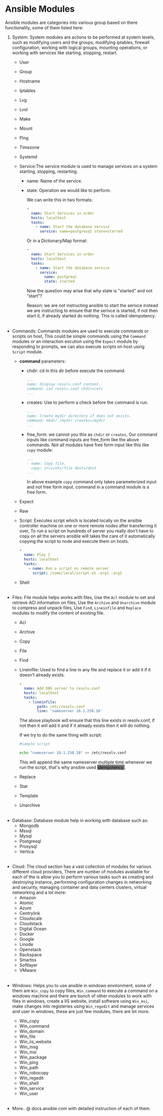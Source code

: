 # Ansible Modules

Ansible modules are categories into various group based on there functionality, some of them listed here:
1.	System:
	  System modules are actions to be performed at system levels, such as modifying users and the groups, modifying iptables, firewall configuration, working with logical groups, mounting operations, or working with services like starting, stopping, restart.

	- User 
	- Group
	- Hostname
	- Iptables
	- Lvg
	- Lvol
	- Make
	- Mount 
	- Ping
	- Timezone
	- Systemd
	- Service:The service module is used to manage services on a system starting, stopping, restarting. 

	  - name: Name of the service.
	  - state: Operation we would like to perform. 

		We can write this in two formats:
		
		```YAML
		-
		  name: Start Services in order
		  hosts: localhost
		  tasks: 
			- name: Start the database service
			  service: name=postgresql state=started
		```
		Or in a Dictionary/Map format:
		```YAML
		-
		  name: Start Services in order
		  hosts: localhost
		  tasks: 
			- name: Start the database service
			  service:
				name: postgreql
				state: started
		```

		Now the question may arise that why state is "started" and not "start"?
		
		Reason: we are not instructing ansible to start the serivce instead we are instructing to ensure that the serivce is started, if not then start it, if already started do nothing. This is called idempotency. 


######
*	Commands: Commands modules are used to execute commands or scripts on host, This could be simple commands using the `Command` modules or an interaction excution using the `Expect` module by responding to prompts, we can also execute scripts on host using `Script` module.

	- **command** parameters: 
		
		- chdir: cd in this dir before execute the command.
		  
		  ```YAML
		  ...
		  name: Display resolv.conf content.
		  command: cat resolv.conf chdir=/etc
		  ... 
		  ```
		- creates: Use to perform a check before the command is run.

		  ```YAML
		  ...
		  name: Create mydir directory if does not exists.
		  command: mkdir /mydir creates=/mydir 
		  ...
		  ```
		- free_form: we cannot you this as `chdir` or `creates`, Our command inputs like command inputs are free_form like the above commands.  Not all modules have free form input like this like `copy` module:
		  ```YAML
		  ...
		  - name: Copy file.
			copy: src=/etc/file dest=/dest
		  ...
		  ```
		  In above example `copy` command only takes parameterized input and not free form input. command in a  command module is a free form.

	- Expect 
	- Raw
	- Script: Executes script which is located locally on the ansible controller machine on one or more remote nodes after transferring it over, To run a script on hundreds of server you really don't have to copy on all the servers ansible will takes the care of it automatically copying the script to node and execute them on hosts.
	  ```YAML
	  - 
		name: Play 1
		hosts: localhost
		tasks: 
		  - name: Run a script on remote server
			script: /some/local/script.sh -arg1 -arg2
	  ```
	- Shell
######

*	Files: File module helps works with files, Use the `Acl` module to set and retrieve ACl information on files, Use the `Archive` and `Unarchive` module to compress and unpack files, Use `Find`, `Lineinfile` and `Replace` modules to modify the content of existing file. 

	- Acl
	- Archive
	- Copy
	- File
	- Find
	- Lineinfile: Used to find a line in any file and replace it or add it if it doesn't already exists. 

	  ```YAML
	  -
		name: Add DNS server to resolv.conf
		hosts: localhost
		tasks:
		  - lineinfile:
			  path: /etc/resolv.conf 
			  line: 'nameserver 10.1.250.10'
	  ```

	  The above playbook will ensure that this line exists in resolv.conf, if not then it will add it and if it already exists then it will do nothing. 
	  
	  If we try to do the same thing with script:
	  ```bash
	  #sample script

	  echo "nameserver 10.1.250.10" >> /etc/resolv.conf 
	  ```
	  This will append the same nameserver multiple time whenever we run the script, that's why ansible used <mark style="background-color:grey">  idempotency </mark> .

	- Replace
	- Stat
	- Template
	- Unarchive

######
*	Database: Database module help in working with database such as:
	- Mongodb
	- Mssql
	- Mysql
	- Postgresql
	- Proxysql
	- Vertica

######
*	Cloud: The cloud section has a vast collection of modules for various different cloud providers, There are number of modules available for each of the is allow you to perform various tasks such as creating and destroying instance, performing configuration changes in networking and security, managing container and data centers clusters, virtual networking and a lot more:
	- Amazon
	- Atomic
	- Azure
	- Centrylink
	- Cloudscale
	- Cloudstack
	- Digital Ocean
	- Docker
	- Google
	- Linode
	- Openstack
	- Rackspace
	- Smartos
	- Softlayer
	- VMware

######
*	Windows: Helps you to use ansible in windows environment, some of them are `Win_copy` to copy files, `Win_command` to execute a command on a windows machine and there are bunch of other modules to work with files in windows, create a IIS website, install software using `Win_msi`, make changes into registeries using `Win_regedit` and manage services and user in windows, these are just few modules, there are lot more.

	- Win_copy
	- Win_command
	- Win_domain
	- Win_file
	- Win_iis_website
	- Win_msg
	- Win_msi
	- Win_package
	- Win_ping
	- Win_path
	- Win_robocopy
	- Win_regedit
	- Win_shell
	- Win_service
	- Win_user

######
*	More.. @ docs.ansible.com with detailed instruction of each of them.
